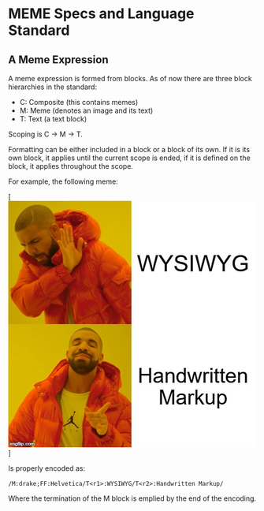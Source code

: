 # MEME Specs and Language Standard

## A Meme Expression

A meme expression is formed from blocks. As of now there are three block hierarchies in the standard:

- C: Composite (this contains memes)
- M: Meme (denotes an image and its text)
- T: Text (a text block)

Scoping is C -> M -> T.

Formatting can be either included in a block or a block of its own. If it is its own block, it applies until the current scope is ended, if it is defined on the block, it applies throughout the scope.

<!-- TODO: Make the documentation self-hosting -->

For example, the following meme:

[![Horribly inefficiently created by WYSIWYG editor](hotline-bling-deprecated.jpg)]

Is properly encoded as:

```meme
/M:drake;FF:Helvetica/T<r1>:WYSIWYG/T<r2>:Handwritten Markup/
```

Where the termination of the M block is emplied by the end of the encoding.